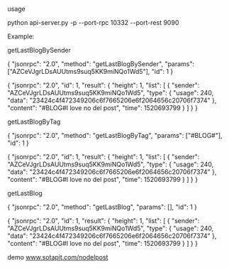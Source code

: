 usage



 python api-server.py  -p --port-rpc 10332 --port-rest 9090

Example:

getLastBlogBySender


{
  "jsonrpc": "2.0",
  "method": "getLastBlogBySender",
  "params": ["AZCeVJgrLDsAUUtms9suq5KK9miNQo1Wd5"],
  "id": 1
}

{
    "jsonrpc": "2.0",
    "id": 1,
    "result": {
        "height": 1,
        "list": [
            {
                "sender": "AZCeVJgrLDsAUUtms9suq5KK9miNQo1Wd5",
                "type": {
                    "usage": 240,
                    "data": "23424c4f472349206c6f7665206e6f2064656c20706f7374"
                },
                "content": "#BLOG#I love no del post",
                "time": 1520693799
            }
        ]
    }
}


getLastBlogByTag

{
  "jsonrpc": "2.0",
  "method": "getLastBlogByTag",
  "params": ["#BLOG#"],
  "id": 1
}


{
    "jsonrpc": "2.0",
    "id": 1,
    "result": {
        "height": 1,
        "list": [
            {
                "sender": "AZCeVJgrLDsAUUtms9suq5KK9miNQo1Wd5",
                "type": {
                    "usage": 240,
                    "data": "23424c4f472349206c6f7665206e6f2064656c20706f7374"
                },
                "content": "#BLOG#I love no del post",
                "time": 1520693799
            }
        ]
    }
}

getLastBlog


{
  "jsonrpc": "2.0",
  "method": "getLastBlog",
  "params": [],
  "id": 1
}


{
    "jsonrpc": "2.0",
    "id": 1,
    "result": {
        "height": 1,
        "list": [
            {
                "sender": "AZCeVJgrLDsAUUtms9suq5KK9miNQo1Wd5",
                "type": {
                    "usage": 240,
                    "data": "23424c4f472349206c6f7665206e6f2064656c20706f7374"
                },
                "content": "#BLOG#I love no del post",
                "time": 1520693799
            }
        ]
    }
}


demo 
www.sotapit.com/nodelpost


